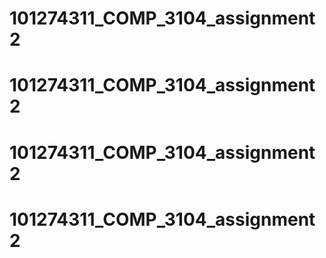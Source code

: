 # 101274311_COMP_3104_assignment2
# 101274311_COMP_3104_assignment2
# 101274311_COMP_3104_assignment2
# 101274311_COMP_3104_assignment2
